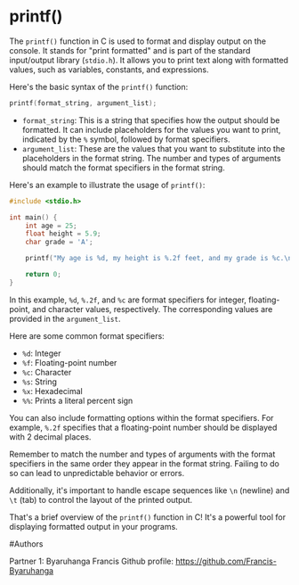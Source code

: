 # printf()

The `printf()` function in C is used to format and display output on the console. It stands for "print formatted" and is part of the standard input/output library (`stdio.h`). It allows you to print text along with formatted values, such as variables, constants, and expressions.

Here's the basic syntax of the `printf()` function:

```c
printf(format_string, argument_list);
```

- `format_string`: This is a string that specifies how the output should be formatted. It can include placeholders for the values you want to print, indicated by the `%` symbol, followed by format specifiers.
- `argument_list`: These are the values that you want to substitute into the placeholders in the format string. The number and types of arguments should match the format specifiers in the format string.

Here's an example to illustrate the usage of `printf()`:

```c
#include <stdio.h>

int main() {
    int age = 25;
    float height = 5.9;
    char grade = 'A';

    printf("My age is %d, my height is %.2f feet, and my grade is %c.\n", age, height, grade);

    return 0;
}
```

In this example, `%d`, `%.2f`, and `%c` are format specifiers for integer, floating-point, and character values, respectively. The corresponding values are provided in the `argument_list`.

Here are some common format specifiers:

- `%d`: Integer
- `%f`: Floating-point number
- `%c`: Character
- `%s`: String
- `%x`: Hexadecimal
- `%%`: Prints a literal percent sign

You can also include formatting options within the format specifiers. For example, `%.2f` specifies that a floating-point number should be displayed with 2 decimal places.

Remember to match the number and types of arguments with the format specifiers in the same order they appear in the format string. Failing to do so can lead to unpredictable behavior or errors.

Additionally, it's important to handle escape sequences like `\n` (newline) and `\t` (tab) to control the layout of the printed output.

That's a brief overview of the `printf()` function in C! It's a powerful tool for displaying formatted output in your programs.


#Authors

Partner 1: Byaruhanga Francis    Github profile: https://github.com/Francis-Byaruhanga
